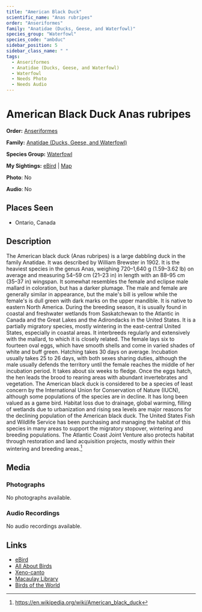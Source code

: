```yaml
---
title: "American Black Duck"
scientific_name: "Anas rubripes"
order: "Anseriformes"
family: "Anatidae (Ducks, Geese, and Waterfowl)"
species_group: "Waterfowl"
species_code: "ambduc"
sidebar_position: 5
sidebar_class_name: " "
tags: 
  - Anseriformes
  - Anatidae (Ducks, Geese, and Waterfowl)
  - Waterfowl
  - Needs Photo
  - Needs Audio
---
```


# American Black Duck <span className='sci_name'>Anas rubripes</span>

**Order:** [Anseriformes](/tags/anseriformes)

**Family:** [Anatidae (Ducks, Geese, and Waterfowl)](/tags/anatidae-ducks-geese-and-waterfowl)

**Species Group:** [Waterfowl](/tags/waterfowl)

**My Sightings:** [eBird](https://ebird.org/lifelist?r=world&time=life&spp=ambduc) | [Map](/map?species_code=ambduc)

**Photo**: No 

**Audio**: No

## Places Seen

* Ontario, Canada

## Description
The American black duck (Anas rubripes) is a large dabbling duck in the family Anatidae. It was described by William Brewster in 1902. It is the heaviest species in the genus Anas, weighing 720–1,640 g (1.59–3.62 lb) on average and measuring 54–59 cm (21–23 in) in length with an 88–95 cm (35–37 in) wingspan. It somewhat resembles the female and eclipse male mallard in coloration, but has a darker plumage. The male and female are generally similar in appearance, but the male's bill is yellow while the female's is dull green with dark marks on the upper mandible. It is native to eastern North America. During the breeding season, it is usually found in coastal and freshwater wetlands from Saskatchewan to the Atlantic in Canada and the Great Lakes and the Adirondacks in the United States. It is a partially migratory species, mostly wintering in the east-central United States, especially in coastal areas.
It interbreeds regularly and extensively with the mallard, to which it is closely related. The female lays six to fourteen oval eggs, which have smooth shells and come in varied shades of white and buff green. Hatching takes 30 days on average. Incubation usually takes 25 to 26 days, with both sexes sharing duties, although the male usually defends the territory until the female reaches the middle of her incubation period. It takes about six weeks to fledge. Once the eggs hatch, the hen leads the brood to rearing areas with abundant invertebrates and vegetation.
The American black duck is considered to be a species of least concern by the International Union for Conservation of Nature (IUCN), although some populations of the species are in decline. It has long been valued as a game bird. Habitat loss due to drainage, global warming, filling of wetlands due to urbanization and rising sea levels are major reasons for the declining population of the American black duck. The United States Fish and Wildlife Service has been purchasing and managing the habitat of this species in many areas to support the migratory stopover, wintering and breeding populations. The Atlantic Coast Joint Venture also protects habitat through restoration and land acquisition projects, mostly within their wintering and breeding areas.[^1]

[^1]: https://en.wikipedia.org/wiki/American_black_duck

## Media
### Photographs
No photographs available.

### Audio Recordings
No audio recordings available.

## Links
* [eBird](https://ebird.org/species/ambduc) 
* [All About Birds](https://www.allaboutbirds.org/guide/ambduc) 
* [Xeno-canto](https://www.xeno-canto.org/species/anas-rubripes) 
* [Macaulay Library](https://search.macaulaylibrary.org/catalog?taxonCode=ambduc&sort=rating_rank_desc)
* [Birds of the World](https://birdsoftheworld.org/bow/species/ambduc)
